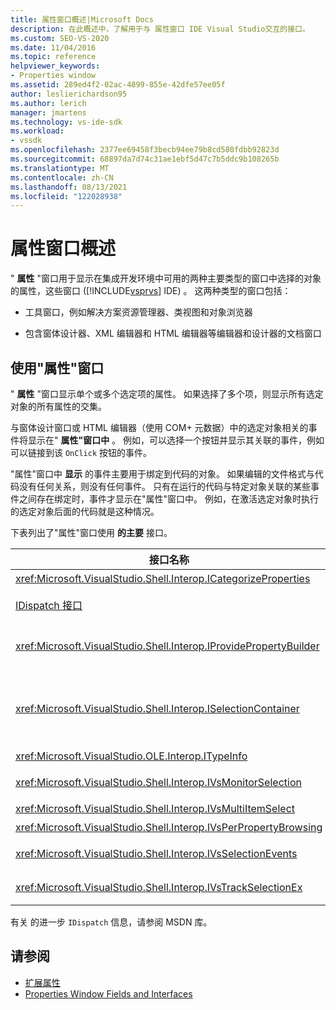 ```yaml
---
title: 属性窗口概述|Microsoft Docs
description: 在此概述中，了解用于与 属性窗口 IDE Visual Studio交互的接口。
ms.custom: SEO-VS-2020
ms.date: 11/04/2016
ms.topic: reference
helpviewer_keywords:
- Properties window
ms.assetid: 289ed4f2-02ac-4899-855e-42dfe57ee05f
author: leslierichardson95
ms.author: lerich
manager: jmartens
ms.technology: vs-ide-sdk
ms.workload:
- vssdk
ms.openlocfilehash: 2377ee69458f3becb94ee79b8cd580fdbb92823d
ms.sourcegitcommit: 68897da7d74c31ae1ebf5d47c7b5ddc9b108265b
ms.translationtype: MT
ms.contentlocale: zh-CN
ms.lasthandoff: 08/13/2021
ms.locfileid: "122028938"
---
```

# <a name="properties-window-overview"></a>属性窗口概述
" **属性** "窗口用于显示在集成开发环境中可用的两种主要类型的窗口中选择的对象的属性，这些窗口 ([!INCLUDE[vsprvs](../../code-quality/includes/vsprvs_md.md)] IDE) 。 这两种类型的窗口包括：

- 工具窗口，例如解决方案资源管理器、类视图和对象浏览器

- 包含窗体设计器、XML 编辑器和 HTML 编辑器等编辑器和设计器的文档窗口

## <a name="using-the-properties-window"></a>使用"属性"窗口
 " **属性** "窗口显示单个或多个选定项的属性。 如果选择了多个项，则显示所有选定对象的所有属性的交集。

 与窗体设计窗口或 HTML 编辑器（使用 COM+ 元数据）中的选定对象相关的事件将显示在" **属性"窗口中** 。 例如，可以选择一个按钮并显示其关联的事件，例如可以链接到该 `OnClick` 按钮的事件。

 "属性"窗口中 **显示** 的事件主要用于绑定到代码的对象。 如果编辑的文件格式与代码没有任何关系，则没有任何事件。 只有在运行的代码与特定对象关联的某些事件之间存在绑定时，事件才显示在"属性"窗口中。 例如，在激活选定对象时执行的选定对象后面的代码就是这种情况。

 下表列出了"属性"窗口使用 **的主要** 接口。

|接口名称|说明|
|--------------------|-----------------|
|<xref:Microsoft.VisualStudio.Shell.Interop.ICategorizeProperties>|提供"属性"窗口的 **类别列表** ，将每个属性映射到一个类别。|
|[IDispatch 接口](/previous-versions/windows/desktop/api/oaidl/nn-oaidl-idispatch)|向编程工具和支持自动化的其他应用程序公开对象的方法和属性。|
|<xref:Microsoft.VisualStudio.Shell.Interop.IProvidePropertyBuilder>|提供省略号 (...) 按钮，这些按钮称为 *生成器* ，用于打开由对象本身实现的模式对话框窗口。 当用户在文本字段中无法轻松键入值时使用。 例如，它可用于打开确定 RGB 值的颜色选取器。|
|<xref:Microsoft.VisualStudio.Shell.Interop.ISelectionContainer>|提供对对象的访问权限，这些对象用于更新"属性"窗口中 **显示** 的信息。 <xref:Microsoft.VisualStudio.Shell.Interop.ISelectionContainer> 由 VSPackage 针对每个窗口实现，该窗口包含具有要显示的相关属性的可选择对象。|
|<xref:Microsoft.VisualStudio.OLE.Interop.ITypeInfo>|提供有关对象类型的信息，例如接口的方法和 结构的字段。|
|<xref:Microsoft.VisualStudio.Shell.Interop.IVsMonitorSelection>|使 VSPackage 能够接收选择事件的通知，并检索有关当前项目层次结构、项、元素值和命令 UI 上下文的信息。|
|<xref:Microsoft.VisualStudio.Shell.Interop.IVsMultiItemSelect>|为环境提供对多个选择的访问权限。|
|<xref:Microsoft.VisualStudio.Shell.Interop.IVsPerPropertyBrowsing>|用于在"属性"窗口中显示某些属性上提供 **本地化** 名称。|
|<xref:Microsoft.VisualStudio.Shell.Interop.IVsSelectionEvents>|通知已注册的 VSPackage 对当前所选内容、元素值或命令 UI 上下文的更改。|
|<xref:Microsoft.VisualStudio.Shell.Interop.IVsTrackSelectionEx>|向环境通知当前选择中的更改，并提供对与新选择相关的层次结构和项信息的访问权限。|

 有关 的进一步 `IDispatch` 信息，请参阅 MSDN 库。

## <a name="see-also"></a>请参阅
- [扩展属性](../../extensibility/internals/extending-properties.md)
- [Properties Window Fields and Interfaces](../../extensibility/internals/properties-window-fields-and-interfaces.md)
